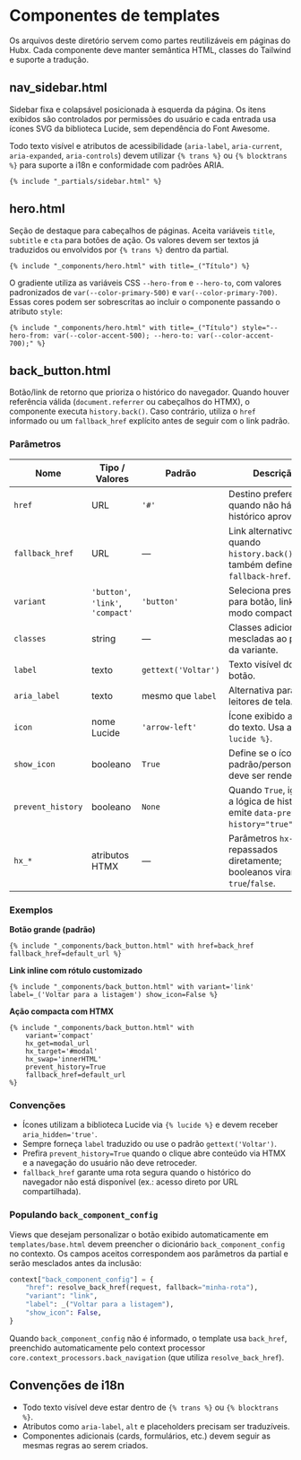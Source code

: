 # Componentes de templates

Os arquivos deste diretório servem como partes reutilizáveis em páginas do Hubx.
Cada componente deve manter semântica HTML, classes do Tailwind e suporte a
tradução.

## nav_sidebar.html
Sidebar fixa e colapsável posicionada à esquerda da página. Os itens exibidos
são controlados por permissões do usuário e cada entrada usa ícones SVG da
biblioteca Lucide, sem dependência do Font Awesome.

Todo texto visível e atributos de acessibilidade (`aria-label`, `aria-current`,
`aria-expanded`, `aria-controls`) devem utilizar `{% trans %}` ou
`{% blocktrans %}` para suporte a i18n e conformidade com padrões ARIA.

```django
{% include "_partials/sidebar.html" %}
```

## hero.html
Seção de destaque para cabeçalhos de páginas. Aceita variáveis `title`,
`subtitle` e `cta` para botões de ação. Os valores devem ser textos já
traduzidos ou envolvidos por `{% trans %}` dentro da partial.

```django
{% include "_components/hero.html" with title=_("Título") %}
```

O gradiente utiliza as variáveis CSS `--hero-from` e `--hero-to`, com valores
padronizados de `var(--color-primary-500)` e `var(--color-primary-700)`.
Essas cores podem ser sobrescritas ao incluir o componente passando o atributo
`style`:

```django
{% include "_components/hero.html" with title=_("Título") style="--hero-from: var(--color-accent-500); --hero-to: var(--color-accent-700);" %}
```

## back_button.html

Botão/link de retorno que prioriza o histórico do navegador. Quando houver
referência válida (`document.referrer` ou cabeçalhos do HTMX), o componente
executa `history.back()`. Caso contrário, utiliza o `href` informado ou um
`fallback_href` explícito antes de seguir com o link padrão.

### Parâmetros

| Nome | Tipo / Valores | Padrão | Descrição |
| --- | --- | --- | --- |
| `href` | URL | `'#'` | Destino preferencial quando não há histórico aproveitável. |
| `fallback_href` | URL | — | Link alternativo quando `history.back()` falha; também define `data-fallback-href`. |
| `variant` | `'button'`, `'link'`, `'compact'` | `'button'` | Seleciona presets para botão, link ou modo compacto. |
| `classes` | string | — | Classes adicionais mescladas ao preset da variante. |
| `label` | texto | `gettext('Voltar')` | Texto visível do botão. |
| `aria_label` | texto | mesmo que `label` | Alternativa para leitores de tela. |
| `icon` | nome Lucide | `'arrow-left'` | Ícone exibido antes do texto. Usa a tag `{% lucide %}`. |
| `show_icon` | booleano | `True` | Define se o ícone padrão/personalizado deve ser renderizado. |
| `prevent_history` | booleano | `None` | Quando `True`, ignora a lógica de histórico e emite `data-prevent-history="true"`. |
| `hx_*` | atributos HTMX | — | Parâmetros `hx-*` são repassados diretamente; booleanos viram `true`/`false`. |

### Exemplos

**Botão grande (padrão)**

```django
{% include "_components/back_button.html" with href=back_href fallback_href=default_url %}
```

**Link inline com rótulo customizado**

```django
{% include "_components/back_button.html" with variant='link' label=_('Voltar para a listagem') show_icon=False %}
```

**Ação compacta com HTMX**

```django
{% include "_components/back_button.html" with
    variant='compact'
    hx_get=modal_url
    hx_target='#modal'
    hx_swap='innerHTML'
    prevent_history=True
    fallback_href=default_url
%}
```

### Convenções

- Ícones utilizam a biblioteca Lucide via `{% lucide %}` e devem receber `aria_hidden='true'`.
- Sempre forneça `label` traduzido ou use o padrão `gettext('Voltar')`.
- Prefira `prevent_history=True` quando o clique abre conteúdo via HTMX e a
  navegação do usuário não deve retroceder.
- `fallback_href` garante uma rota segura quando o histórico do navegador não
  está disponível (ex.: acesso direto por URL compartilhada).

### Populando `back_component_config`

Views que desejam personalizar o botão exibido automaticamente em
`templates/base.html` devem preencher o dicionário `back_component_config` no
contexto. Os campos aceitos correspondem aos parâmetros da partial e serão
mesclados antes da inclusão:

```python
context["back_component_config"] = {
    "href": resolve_back_href(request, fallback="minha-rota"),
    "variant": "link",
    "label": _("Voltar para a listagem"),
    "show_icon": False,
}
```

Quando `back_component_config` não é informado, o template usa `back_href`,
preenchido automaticamente pelo context processor
`core.context_processors.back_navigation` (que utiliza `resolve_back_href`).

## Convenções de i18n

- Todo texto visível deve estar dentro de `{% trans %}` ou `{% blocktrans %}`.
- Atributos como `aria-label`, `alt` e placeholders precisam ser traduzíveis.
- Componentes adicionais (cards, formulários, etc.) devem seguir as mesmas
  regras ao serem criados.

